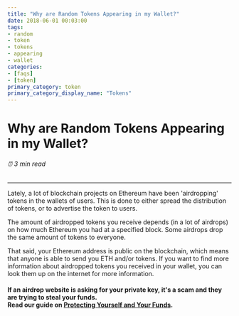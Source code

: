 ```yaml
---
title: "Why are Random Tokens Appearing in my Wallet?"
date: 2018-06-01 00:03:00
tags:
- random
- token
- tokens
- appearing
- wallet
categories:
- [faqs]
- [token]
primary_category: token
primary_category_display_name: "Tokens"
---
```


# __Why are Random Tokens Appearing in my Wallet?__
###### ⏰ 3 min read
***

Lately, a lot of blockchain projects on Ethereum have been 'airdropping' tokens in the wallets of users. This is done to either spread the distribution of tokens, or to advertise the token to users.

The amount of airdropped tokens you receive depends (in a lot of airdrops) on how much Ethereum you had at a specified block. Some airdrops drop the same amount of tokens to everyone.

That said, your Ethereum address is public on the blockchain, which means that anyone is able to send you ETH and/or tokens. If you want to find more information about airdropped tokens you received in your wallet, you can look them up on the internet for more information.

#### __If an airdrop website is asking for your private key, it's a scam and they are trying to steal your funds. <br> Read our guide on [Protecting Yourself and Your Funds]().__